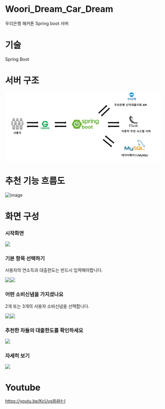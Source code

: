# Woori_Dream_Car_Dream
우리은행 해커톤 Spring boot 서버

# 기술
Spring Boot

# 서버 구조
![img.png](img.png)

# 추천 기능 흐름도
![image](https://user-images.githubusercontent.com/53392870/117311735-6d429a00-aebf-11eb-9f81-03e582a9e7e8.png)

# 화면 구성
### 시작화면
<img src="https://user-images.githubusercontent.com/53392870/117307503-982aef00-aebb-11eb-951a-b71d8efc4309.png">

### 기본 항목 선택하기
사용자의 연소득과 대출한도는 반드시 입력해야합니다.

<img src="https://user-images.githubusercontent.com/53392870/117307501-97925880-aebb-11eb-91da-50e4637762e9.png" width="50%"><img src="https://user-images.githubusercontent.com/53392870/117307493-95c89500-aebb-11eb-9e48-82066a7a8ee8.png" width="50%">

### 어떤 소비신념을 가지셨나요
2개 또는 3개의 사용자 소비신념을 선택합니다.

<img src="https://user-images.githubusercontent.com/53392870/117307518-99f4b280-aebb-11eb-99d1-012a13a42124.png" width="50%"><img src="https://user-images.githubusercontent.com/53392870/117307511-995c1c00-aebb-11eb-8962-b833e46fdac4.png" width="50%">

### 추천한 차들의 대출한도를 확인하세요

<img src="https://user-images.githubusercontent.com/53392870/117307526-9b25df80-aebb-11eb-9825-03baa82593e2.png" width="70%">

### 자세히 보기
<img src="https://user-images.githubusercontent.com/53392870/117307520-9a8d4900-aebb-11eb-9f4f-cf2758e8a6f3.png" width="70%">

# Youtube
https://youtu.be/KcUvs8I4H-I